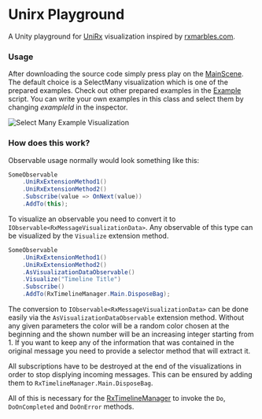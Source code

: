 # Unirx Playground
A Unity playground for [UniRx](https://github.com/neuecc/UniRx "UniRx Repository") visualization inspired by [rxmarbles.com](https://rxmarbles.com/ "RxMarbles").

### Usage
After downloading the source code simply press play on the [MainScene](../main/Assets/MainScene.unity). The default choice is a SelectMany visualization which is one of the prepared examples. Check out other prepared examples in the [Example](../main/Assets/Scripts/Examples/Example.cs) script. You can write your own examples in this class and select them by changing _exampleId_ in the inspector.

![Select Many Example Visualization](https://github.com/Jacykow/Unirx-Playground/blob/main/image.jpg?raw=true "Select Many")

### How does this work?
Observable usage normally would look something like this:
```csharp
SomeObservable
    .UniRxExtensionMethod1()
    .UniRxExtensionMethod2()
    .Subscribe(value => OnNext(value))
    .AddTo(this);
```
To visualize an observable you need to convert it to ```IObservable<RxMessageVisualizationData>```. Any observable of this type can be visualized by the ```Visualize``` extension method.
```csharp
SomeObservable
    .UniRxExtensionMethod1()
    .UniRxExtensionMethod2()
    .AsVisualizationDataObservable()
    .Visualize("Timeline Title")
    .Subscribe()
    .AddTo(RxTimelineManager.Main.DisposeBag);
```
The conversion to ```IObservable<RxMessageVisualizationData>``` can be done easily via the ```AsVisualizationDataObservable``` extension method. Without any given parameters the color will be a random color chosen at the beginning and the shown number will be an increasing integer starting from 1. If you want to keep any of the information that was contained in the original message you need to provide a selector method that will extract it.

All subscriptions have to be destroyed at the end of the visualizations in order to stop displying incoming messages. This can be ensured by adding them to ```RxTimelineManager.Main.DisposeBag```.

All of this is necessary for the [RxTimelineManager](../main/Assets/Scripts/Visualization/RxTimelineManager.cs) to invoke the ```Do```, ```DoOnCompleted``` and ```DoOnError``` methods.
